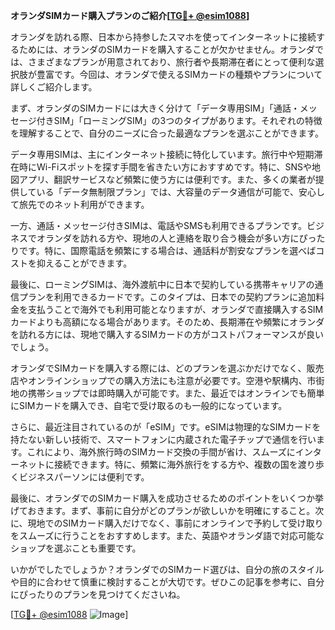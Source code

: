 **オランダSIMカード購入プランのご紹介[[TG💪+ @esim1088](https://t.me/s/esim1088)]**

オランダを訪れる際、日本から持参したスマホを使ってインターネットに接続するためには、オランダのSIMカードを購入することが欠かせません。オランダでは、さまざまなプランが用意されており、旅行者や長期滞在者にとって便利な選択肢が豊富です。今回は、オランダで使えるSIMカードの種類やプランについて詳しくご紹介します。

まず、オランダのSIMカードには大きく分けて「データ専用SIM」「通話・メッセージ付きSIM」「ローミングSIM」の3つのタイプがあります。それぞれの特徴を理解することで、自分のニーズに合った最適なプランを選ぶことができます。

データ専用SIMは、主にインターネット接続に特化しています。旅行中や短期滞在時にWi-Fiスポットを探す手間を省きたい方におすすめです。特に、SNSや地図アプリ、翻訳サービスなど頻繁に使う方には便利です。また、多くの業者が提供している「データ無制限プラン」では、大容量のデータ通信が可能で、安心して旅先でのネット利用ができます。

一方、通話・メッセージ付きSIMは、電話やSMSも利用できるプランです。ビジネスでオランダを訪れる方や、現地の人と連絡を取り合う機会が多い方にぴったりです。特に、国際電話を頻繁にする場合は、通話料が割安なプランを選べばコストを抑えることができます。

最後に、ローミングSIMは、海外渡航中に日本で契約している携帯キャリアの通信プランを利用できるカードです。このタイプは、日本での契約プランに追加料金を支払うことで海外でも利用可能となりますが、オランダで直接購入するSIMカードよりも高額になる場合があります。そのため、長期滞在や頻繁にオランダを訪れる方には、現地で購入するSIMカードの方がコストパフォーマンスが良いでしょう。

オランダでSIMカードを購入する際には、どのプランを選ぶかだけでなく、販売店やオンラインショップでの購入方法にも注意が必要です。空港や駅構内、市街地の携帯ショップでは即時購入が可能です。また、最近ではオンラインでも簡単にSIMカードを購入でき、自宅で受け取るのも一般的になっています。

さらに、最近注目されているのが「eSIM」です。eSIMは物理的なSIMカードを持たない新しい技術で、スマートフォンに内蔵された電子チップで通信を行います。これにより、海外旅行時のSIMカード交換の手間が省け、スムーズにインターネットに接続できます。特に、頻繁に海外旅行をする方や、複数の国を渡り歩くビジネスパーソンには便利です。

最後に、オランダでのSIMカード購入を成功させるためのポイントをいくつか挙げておきます。まず、事前に自分がどのプランが欲しいかを明確にすること。次に、現地でのSIMカード購入だけでなく、事前にオンラインで予約して受け取りをスムーズに行うことをおすすめします。また、英語やオランダ語で対応可能なショップを選ぶことも重要です。

いかがでしたでしょうか？オランダでのSIMカード選びは、自分の旅のスタイルや目的に合わせて慎重に検討することが大切です。ぜひこの記事を参考に、自分にぴったりのプランを見つけてくださいね。

[[TG💪+ @esim1088](https://t.me/s/esim1088) ![Image](https://i.postimg.cc/Y0z9fWf4/image.png)]